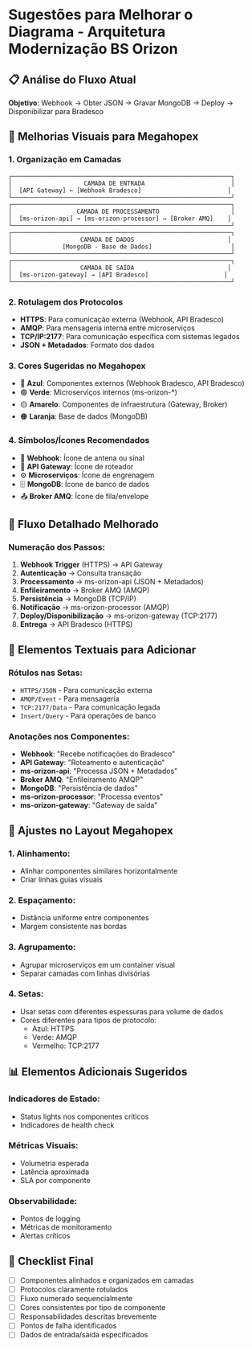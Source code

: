 # Sugestões para Melhorar o Diagrama - Arquitetura Modernização BS Orizon

## 📋 Análise do Fluxo Atual
**Objetivo**: Webhook → Obter JSON → Gravar MongoDB → Deploy → Disponibilizar para Bradesco

## 🎨 Melhorias Visuais para Megahopex

### 1. **Organização em Camadas**
```
┌─────────────────────────────────────────────────────────────┐
│                    CAMADA DE ENTRADA                        │
│  [API Gateway] ← [Webhook Bradesco]                        │
└─────────────────────────────────────────────────────────────┘
┌─────────────────────────────────────────────────────────────┐
│                  CAMADA DE PROCESSAMENTO                    │
│  [ms-orizon-api] → [ms-orizon-processor] → [Broker AMQ]    │
└─────────────────────────────────────────────────────────────┘
┌─────────────────────────────────────────────────────────────┐
│                   CAMADA DE DADOS                          │
│              [MongoDB - Base de Dados]                      │
└─────────────────────────────────────────────────────────────┘
┌─────────────────────────────────────────────────────────────┐
│                   CAMADA DE SAÍDA                          │
│  [ms-orizon-gateway] → [API Bradesco]                     │
└─────────────────────────────────────────────────────────────┘
```

### 2. **Rotulagem dos Protocolos**
- **HTTPS**: Para comunicação externa (Webhook, API Bradesco)
- **AMQP**: Para mensageria interna entre microserviços
- **TCP/IP:2177**: Para comunicação específica com sistemas legados
- **JSON + Metadados**: Formato dos dados

### 3. **Cores Sugeridas no Megahopex**
- 🔵 **Azul**: Componentes externos (Webhook Bradesco, API Bradesco)
- 🟢 **Verde**: Microserviços internos (ms-orizon-*)
- 🟡 **Amarelo**: Componentes de infraestrutura (Gateway, Broker)
- 🟠 **Laranja**: Base de dados (MongoDB)

### 4. **Símbolos/Ícones Recomendados**
- 📡 **Webhook**: Ícone de antena ou sinal
- 🔄 **API Gateway**: Ícone de roteador
- ⚙️ **Microserviços**: Ícone de engrenagem
- 🗄️ **MongoDB**: Ícone de banco de dados
- 📤 **Broker AMQ**: Ícone de fila/envelope

## 🔄 Fluxo Detalhado Melhorado

### Numeração dos Passos:
1. **Webhook Trigger** (HTTPS) → API Gateway
2. **Autenticação** → Consulta transação
3. **Processamento** → ms-orizon-api (JSON + Metadados)
4. **Enfileiramento** → Broker AMQ (AMQP)
5. **Persistência** → MongoDB (TCP/IP)
6. **Notificação** → ms-orizon-processor (AMQP)
7. **Deploy/Disponibilização** → ms-orizon-gateway (TCP:2177)
8. **Entrega** → API Bradesco (HTTPS)

## 📝 Elementos Textuais para Adicionar

### Rótulos nas Setas:
- `HTTPS/JSON` - Para comunicação externa
- `AMQP/Event` - Para mensageria
- `TCP:2177/Data` - Para comunicação legada
- `Insert/Query` - Para operações de banco

### Anotações nos Componentes:
- **Webhook**: "Recebe notificações do Bradesco"
- **API Gateway**: "Roteamento e autenticação"
- **ms-orizon-api**: "Processa JSON + Metadados"
- **Broker AMQ**: "Enfileiramento AMQP"
- **MongoDB**: "Persistência de dados"
- **ms-orizon-processor**: "Processa eventos"
- **ms-orizon-gateway**: "Gateway de saída"

## 🔧 Ajustes no Layout Megahopex

### 1. **Alinhamento**:
- Alinhar componentes similares horizontalmente
- Criar linhas guias visuais

### 2. **Espaçamento**:
- Distância uniforme entre componentes
- Margem consistente nas bordas

### 3. **Agrupamento**:
- Agrupar microserviços em um container visual
- Separar camadas com linhas divisórias

### 4. **Setas**:
- Usar setas com diferentes espessuras para volume de dados
- Cores diferentes para tipos de protocolo:
  - Azul: HTTPS
  - Verde: AMQP  
  - Vermelho: TCP:2177

## 📊 Elementos Adicionais Sugeridos

### Indicadores de Estado:
- Status lights nos componentes críticos
- Indicadores de health check

### Métricas Visuais:
- Volumetria esperada
- Latência aproximada
- SLA por componente

### Observabilidade:
- Pontos de logging
- Métricas de monitoramento
- Alertas críticos

## 🎯 Checklist Final
- [ ] Componentes alinhados e organizados em camadas
- [ ] Protocolos claramente rotulados
- [ ] Fluxo numerado sequencialmente
- [ ] Cores consistentes por tipo de componente
- [ ] Responsabilidades descritas brevemente
- [ ] Pontos de falha identificados
- [ ] Dados de entrada/saída especificados

